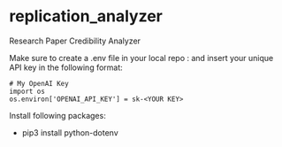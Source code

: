 # replication_analyzer
Research Paper Credibility Analyzer

Make sure to create a .env file in your local repo : and insert your unique API key in the following format:

```
# My OpenAI Key
import os
os.environ['OPENAI_API_KEY'] = sk-<YOUR KEY>
```

Install following packages:

- pip3 install python-dotenv